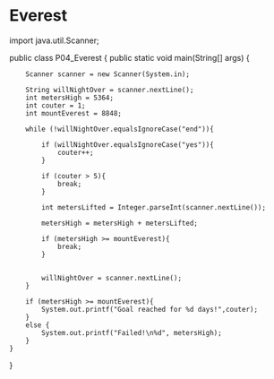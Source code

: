 # Everest
import java.util.Scanner;

public class P04_Everest {
    public static void main(String[] args) {

        Scanner scanner = new Scanner(System.in);

        String willNightOver = scanner.nextLine();
        int metersHigh = 5364;
        int couter = 1;
        int mountEverest = 8848;

        while (!willNightOver.equalsIgnoreCase("end")){

            if (willNightOver.equalsIgnoreCase("yes")){
                couter++;
            }

            if (couter > 5){
                break;
            }

            int metersLifted = Integer.parseInt(scanner.nextLine());

            metersHigh = metersHigh + metersLifted;

            if (metersHigh >= mountEverest){
                break;
            }


            willNightOver = scanner.nextLine();
        }

        if (metersHigh >= mountEverest){
            System.out.printf("Goal reached for %d days!",couter);
        }
        else {
            System.out.printf("Failed!\n%d", metersHigh);
        }
    }

}
